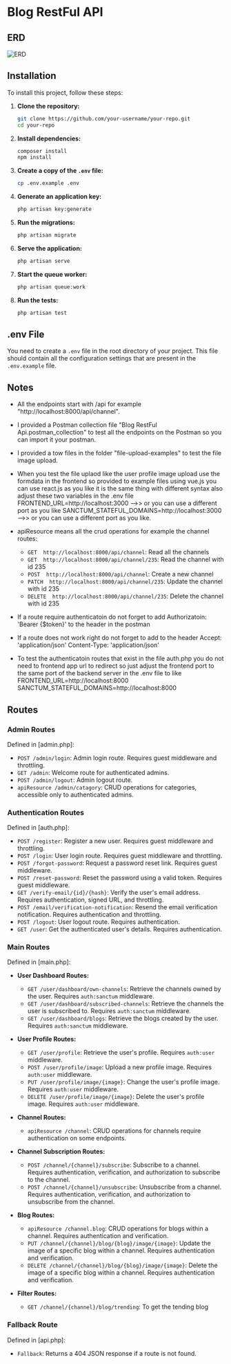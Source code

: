 # Blog RestFul API

## ERD

![ERD](ERD.drawio)

## Installation

To install this project, follow these steps:

1. **Clone the repository:**
    ```bash
    git clone https://github.com/your-username/your-repo.git
    cd your-repo
    ```

2. **Install dependencies:**
    ```bash
    composer install
    npm install
    ```

3. **Create a copy of the `.env` file:**
    ```bash
    cp .env.example .env
    ```

4. **Generate an application key:**
    ```bash
    php artisan key:generate
    ```

5. **Run the migrations:**
    ```bash
    php artisan migrate
    ```

6. **Serve the application:**
    ```bash
    php artisan serve
    ```

7. **Start the queue worker:**
    ```bash
    php artisan queue:work
    ```

8. **Run the tests:**
    ```bash
    php artisan test
    ```

## .env File

You need to create a `.env` file in the root directory of your project. This file should contain all the configuration settings that are present in the `.env.example` file. 

## Notes
- All the endpoints start with /api for example "http://localhost:8000/api/channel".

- I provided a Postman collection file "Blog RestFul Api.postman_collection" to test all the endpoints on the Postman so you can import it your postman.

- I provided a tow files in the folder "file-upload-examples" to test the file image upload.

- When you test the file uplaod like the user profile image upload use the formdata in the    frontend so provided to example files using vue.js you can use react.js as you like it is the same thing with different syntax also adjust these two variables in the .env file
FRONTEND_URL=http://localhost:3000 -->> or you can use a different port as you like 
SANCTUM_STATEFUL_DOMAINS=http://localhost:3000 -->> or you can use a different port as you like.

- apiResource means all the crud operations for example the channel routes: 
  - `GET  http://localhost:8000/api/channel`: Read all the channels
  - `GET  http://localhost:8000/api/channel/235`: Read the channel with id 235
  - `POST  http://localhost:8000/api/channel`: Create a new channel
  - `PATCH  http://localhost:8000/api/channel/235`: Update the channel with id 235
  - `DELETE  http://localhost:8000/api/channel/235`: Delete the channel with id 235

- If a route require authenticatoin do not forget to add Authorizatoin: 'Bearer {$token}' to the header in the postman

- If a route does not work right do not forget to add to the header 
Accept: 'application/json'
Content-Type: 'application/json'

- To test the authenticatoin routes that exist in the file auth.php you do not need to frontend app url to redirect so just adjust the frontend port to the same port of the backend server in the .env file to like 
FRONTEND_URL=http://localhost:8000
SANCTUM_STATEFUL_DOMAINS=http://localhost:8000

## Routes

### Admin Routes

Defined in [admin.php]:

- `POST /admin/login`: Admin login route. Requires guest middleware and throttling.
- `GET /admin`: Welcome route for authenticated admins.
- `POST /admin/logout`: Admin logout route.
- `apiResource /admin/catagory`: CRUD operations for categories, accessible only to authenticated admins.

### Authentication Routes

Defined in [auth.php]:

- `POST /register`: Register a new user. Requires guest middleware and throttling.
- `POST /login`: User login route. Requires guest middleware and throttling.
- `POST /forgot-password`: Request a password reset link. Requires guest middleware.
- `POST /reset-password`: Reset the password using a valid token. Requires guest middleware.
- `GET /verify-email/{id}/{hash}`: Verify the user's email address. Requires authentication, signed URL, and throttling.
- `POST /email/verification-notification`: Resend the email verification notification. Requires authentication and throttling.
- `POST /logout`: User logout route. Requires authentication.
- `GET /user`: Get the authenticated user's details. Requires authentication.

### Main Routes

Defined in [main.php]:

- **User Dashboard Routes:**
  - `GET /user/dashboard/own-channels`: Retrieve the channels owned by the user. Requires `auth:sanctum` middleware.
  - `GET /user/dashboard/subscribed-channels`: Retrieve the channels the user is subscribed to. Requires `auth:sanctum` middleware.
  - `GET /user/dashboard/blogs`: Retrieve the blogs created by the user. Requires `auth:sanctum` middleware.

- **User Profile Routes:**
  - `GET /user/profile`: Retrieve the user's profile. Requires `auth:user` middleware.
  - `POST /user/profile/image`: Upload a new profile image. Requires `auth:user` middleware.
  - `PUT /user/profile/image/{image}`: Change the user's profile image. Requires `auth:user` middleware.
  - `DELETE /user/profile/image/{image}`: Delete the user's profile image. Requires `auth:user` middleware.

- **Channel Routes:**
  - `apiResource /channel`: CRUD operations for channels require authentication on some endpoints.

- **Channel Subscription Routes:**
  - `POST /channel/{channel}/subscribe`: Subscribe to a channel. Requires authentication, verification, and authorization to subscribe to the channel.
  - `POST /channel/{channel}/unsubscribe`: Unsubscribe from a channel. Requires authentication, verification, and authorization to unsubscribe from the channel.

- **Blog Routes:**
  - `apiResource /channel.blog`: CRUD operations for blogs within a channel. Requires authentication and verification.
  - `PUT /channel/{channel}/blog/{blog}/image/{image}`: Update the image of a specific blog within a channel. Requires authentication and verification.
  - `DELETE /channel/{channel}/blog/{blog}/image/{image}`: Delete the image of a specific blog within a channel. Requires authentication and verification.

- **Filter Routes:**
  - `GET /channel/{channel}/blog/trending`: To get the tending blog

### Fallback Route

Defined in [api.php]:

- `Fallback`: Returns a 404 JSON response if a route is not found.
